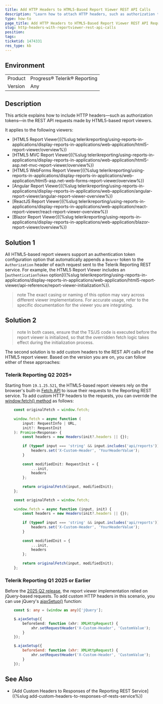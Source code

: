 ```yaml
---
title: Add HTTP Headers to HTML5-Based Report Viewer REST API Calls
description: "Learn how to attach HTTP headers, such as authorization tokens, to REST API requests made by Telerik HTML5-based report viewers."
type: how-to
page_title: Add HTTP Headers to HTML5-Based Report Viewer REST API Requests
slug: http-headers-with-reportviewer-rest-api-calls
position: 
tags: 
ticketid: 1474331
res_type: kb
---
```


## Environment

<table>
	<tbody>
		<tr>
			<td>Product</td>
			<td>Progress® Telerik® Reporting</td>
		</tr>
		<tr>
			<td>Version</td>
			<td>Any</td>
		</tr>
	</tbody>
</table>


## Description

This article explains how to include HTTP headers—such as authorization tokens—in the REST API requests made by HTML5-based report viewers.

It applies to the following viewers:

- [HTML5 Report Viewer]({%slug telerikreporting/using-reports-in-applications/display-reports-in-applications/web-application/html5-report-viewer/overview%})
- [HTML5 MVC Report Viewer]({%slug telerikreporting/using-reports-in-applications/display-reports-in-applications/web-application/html5-asp.net-mvc-report-viewer/overview%})
- [HTML5 WebForms Report Viewer]({%slug telerikreporting/using-reports-in-applications/display-reports-in-applications/web-application/html5-asp.net-web-forms-report-viewer/overview%})
- [Angular Report Viewer]({%slug telerikreporting/using-reports-in-applications/display-reports-in-applications/web-application/angular-report-viewer/angular-report-viewer-overview%})
- [ReactJS Report Viewer]({%slug telerikreporting/using-reports-in-applications/display-reports-in-applications/web-application/react-report-viewer/react-report-viewer-overview%})
- [Blazor Report Viewer]({%slug telerikreporting/using-reports-in-applications/display-reports-in-applications/web-application/blazor-report-viewer/overview%})

## Solution 1

All HTML5-based report viewers support an authentication token configuration option that automatically appends a `Bearer` token to the `Authorization` header of each request sent to the Telerik Reporting REST service. For example, the HTML5 Report Viewer includes an [`authenticationToken` option]({%slug telerikreporting/using-reports-in-applications/display-reports-in-applications/web-application/html5-report-viewer/api-reference/report-viewer-initialization%}). 

>note The exact casing or naming of this option may vary across different viewer implementations. For accurate usage, refer to the specific documentation for the viewer you are integrating.

## Solution 2

>note In both cases, ensure that the TS/JS code is executed before the report viewer is initialized, so that the overridden fetch logic takes effect during the initialization process.

The second solution is to add custom headers to the REST API calls of the HTML5 report viewer. Based on the version you are on, you can follow either of these approaches:

### Telerik Reporting Q2 2025+

Starting from `19.1.25.521`, the HTML5-based report viewers rely on the browser's built-in [Fetch API](https://developer.mozilla.org/en-US/docs/Web/API/Fetch_API/Using_Fetch) to issue their requests to the Reporting REST service. To add custom HTTP headers to the requests, you can override the [window.fetch() method](https://developer.mozilla.org/en-US/docs/Web/API/Window/fetch) as follows:

````TypeScript
	const originalFetch = window.fetch;
	
	window.fetch = async function (
		input: RequestInfo | URL,
		init?: RequestInit
	): Promise<Response> {
		const headers = new Headers(init?.headers || {});
	
		if (typeof input === 'string' && input.includes('api/reports')) {
			headers.set('X-Custom-Header', 'YourHeaderValue');
		}
	
		const modifiedInit: RequestInit = {
			...init,
			headers
		};
	
		return originalFetch(input, modifiedInit);
	};
````
````JavaScript
	const originalFetch = window.fetch;
	
	window.fetch = async function (input, init) {
		const headers = new Headers(init?.headers || {});
	
		if (typeof input === 'string' && input.includes('api/reports')) {
			headers.set('X-Custom-Header', 'YourHeaderValue');
		}
	
		const modifiedInit = {
			...init,
			headers
		};
	
		return originalFetch(input, modifiedInit);
	};
````

### Telerik Reporting Q1 2025 or Earlier

Before the [2025 Q2 release](https://www.telerik.com/support/whats-new/reporting/release-history/progress-telerik-reporting-2025-q2-19-1-25-521), the report viewer implementation relied on jQuery-based requests. To add custom HTTP headers in this scenario, you can use jQuery's [ajaxSetup()](https://api.jquery.com/jquery.ajaxsetup/) function: 

````TypeScript
	const $: any = (window as any)['jQuery'];

	$.ajaxSetup({
		beforeSend: function (xhr: XMLHttpRequest) {
			xhr.setRequestHeader('X-Custom-Header', 'CustomValue');
		}
	});
````
````JavaScript
	$.ajaxSetup({
		beforeSend: function (xhr: XMLHttpRequest) {
			xhr.setRequestHeader('X-Custom-Header', 'CustomValue');
		}
	});
````


## See Also

* [Add Custom Headers to Responses of the Reporting REST Service]({%slug add-custom-headers-to-responses-of-rests-service%})
